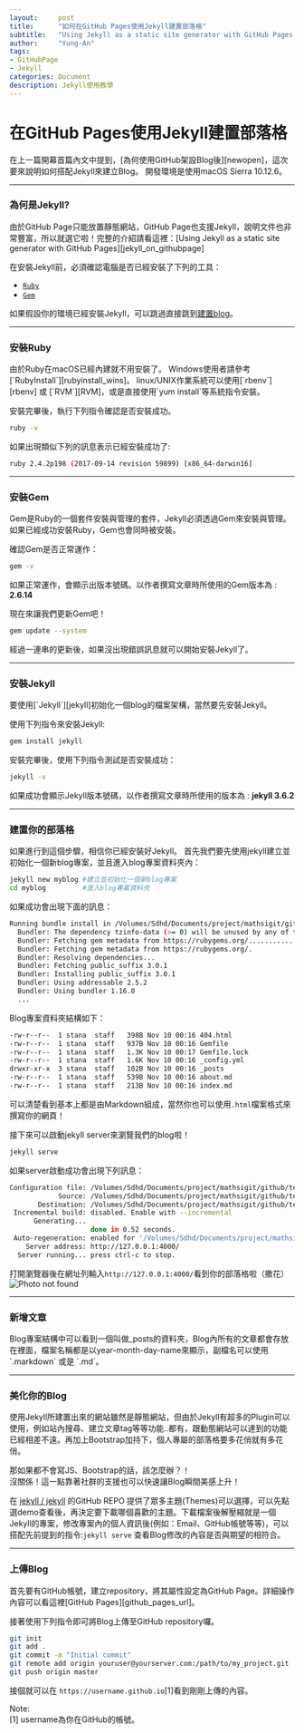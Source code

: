 ```yaml
---
layout:     post
title:      "如何在GitHub Pages使用Jekyll建置部落格"
subtitle:   "Using Jekyll as a static site generator with GitHub Pages."
author:     "Yung-An"
tags:
- GitHubPage
- Jekyll
categories: Document
description: Jekyll使用教學
---
```


<h1>在GitHub Pages使用Jekyll建置部落格</h1>
在上一篇開幕首篇內文中提到，[為何使用GitHub架設Blog後][newopen]，這次要來說明如何搭配Jekyll來建立Blog。
開發環境是使用macOS Sierra 10.12.6。

---
<h3 id="why_jekyll">為何是Jekyll?</h3>
由於GitHub Page只能放置靜態網站，GitHub Page也支援Jekyll，說明文件也非常豐富，所以就選它啦！完整的介紹請看這裡：[Using Jekyll as a static site generator with GitHub Pages][jekyll_on_githubpage]

在安裝Jekyll前，必須確認電腦是否已經安裝了下列的工具：
* [`Ruby`][ruby]
* [`Gem`][gem]

如果假設你的環境已經安裝Jekyll，可以跳過直接跳到[建置blog](#new_blog)。

---
<h3 id="install_ruby">安裝Ruby</h3>
由於Ruby在macOS已經內建就不用安裝了。    
Windows使用者請參考[`RubyInstall`][rubyinstall_wins]。    
linux/UNIX作業系統可以使用[`rbenv`][rbenv] 或 [`RVM`][RVM]，或是直接使用`yum install`等系統指令安裝。

安裝完畢後，執行下列指令確認是否安裝成功。    
```bash
ruby -v
```

如果出現類似下列的訊息表示已經安裝成功了:    
```bash
ruby 2.4.2p198 (2017-09-14 revision 59899) [x86_64-darwin16]
```
---
<h3 id="install_gem">安裝Gem</h3>
Gem是Ruby的一個套件安裝與管理的套件，Jekyll必須透過Gem來安裝與管理。
如果已經成功安裝Ruby，Gem也會同時被安裝。

確認Gem是否正常運作：    
```bash
gem -v
```    
如果正常運作，會顯示出版本號碼。以作者撰寫文章時所使用的Gem版本為 : **2.6.14**

現在來讓我們更新Gem吧！    
```bash
gem update --system
```
經過一連串的更新後，如果沒出現錯誤訊息就可以開始安裝Jekyll了。

---
<h3 id="install_jekyll">安裝Jekyll</h3>
要使用[`Jekyll`][jekyll]初始化一個blog的檔案架構，當然要先安裝Jekyll。

使用下列指令來安裝Jekyll:    
```bash
gem install jekyll
```    
安裝完畢後，使用下列指令測試是否安裝成功：    
```bash
jekyll -v
```    
如果成功會顯示Jekyll版本號碼，以作者撰寫文章時所使用的版本為 : **jekyll 3.6.2**

---
<h3 id="new_blog">建置你的部落格</h3>
如果進行到這個步驟，相信你已經安裝好Jekyll。    
首先我們要先使用jekyll建立並初始化一個新blog專案，並且進入blog專案資料夾內：    

```bash
jekyll new myblog #建立並初始化一個新blog專案
cd myblog         #進入blog專案資料夾
```

如果成功會出現下面的訊息：
```bash
Running bundle install in /Volumes/Sdhd/Documents/project/mathsigit/github/test...
  Bundler: The dependency tzinfo-data (>= 0) will be unused by any of the platforms Bundler is installing for. Bundler is installing for ruby but the dependency is only for x86-mingw32, x86-mswin32, x64-mingw32, java. To add those platforms to the bundle, run `bundle lock --add-platform x86-mingw32 x86-mswin32 x64-mingw32 java`.
  Bundler: Fetching gem metadata from https://rubygems.org/...........
  Bundler: Fetching gem metadata from https://rubygems.org/.
  Bundler: Resolving dependencies...
  Bundler: Fetching public_suffix 3.0.1
  Bundler: Installing public_suffix 3.0.1
  Bundler: Using addressable 2.5.2
  Bundler: Using bundler 1.16.0
  ...
```

Blog專案資料夾結構如下：
```bash
-rw-r--r--  1 stana  staff   398B Nov 10 00:16 404.html
-rw-r--r--  1 stana  staff   937B Nov 10 00:16 Gemfile
-rw-r--r--  1 stana  staff   1.3K Nov 10 00:17 Gemfile.lock
-rw-r--r--  1 stana  staff   1.6K Nov 10 00:16 _config.yml
drwxr-xr-x  3 stana  staff   102B Nov 10 00:16 _posts
-rw-r--r--  1 stana  staff   539B Nov 10 00:16 about.md
-rw-r--r--  1 stana  staff   213B Nov 10 00:16 index.md
```
可以清楚看到基本上都是由Markdown組成，當然你也可以使用`.html`檔案格式來撰寫你的網頁！

接下來可以啟動jekyll server來瀏覽我們的blog啦！
```bash
jekyll serve
```
如果server啟動成功會出現下列訊息：
```bash
Configuration file: /Volumes/Sdhd/Documents/project/mathsigit/github/test/_config.yml
            Source: /Volumes/Sdhd/Documents/project/mathsigit/github/test
       Destination: /Volumes/Sdhd/Documents/project/mathsigit/github/test/_site
 Incremental build: disabled. Enable with --incremental
      Generating...
                    done in 0.52 seconds.
 Auto-regeneration: enabled for '/Volumes/Sdhd/Documents/project/mathsigit/github/test'
    Server address: http://127.0.0.1:4000/
  Server running... press ctrl-c to stop.
```
打開瀏覽器後在網址列輸入`http://127.0.0.1:4000/`看到你的部落格啦（撒花）
![Photo not found][jekyll_init_photo]

---
<h3 id="create_post">新增文章</h3>
Blog專案結構中可以看到一個叫做_posts的資料夾，Blog內所有的文章都會存放在裡面，檔案名稱都是以year-month-day-name來顯示，副檔名可以使用`.markdown` 或是 `.md`。

---
<h3 id="ui_for_blog">美化你的Blog</h3>
使用Jekyll所建置出來的網站雖然是靜態網站，但由於Jekyll有超多的Plugin可以使用，例如站內搜尋、建立文章tag等等功能..都有，跟動態網站可以達到的功能已經相差不遠。再加上Bootstrap加持下，個人專屬的部落格要多花俏就有多花俏。

那如果都不會寫JS、Bootstrap的話，該怎麼辦？！    
沒關係！這一點靠著社群的支援也可以快速讓Blog瞬間美感上升！   

在 [jekyll / jekyll][jekyll_themes] 的GitHub REPO 提供了眾多主題(Themes)可以選擇，可以先點選demo查看後，再決定要下載哪個喜歡的主題。下載檔案後解壓縮就是一個Jekyll的專案，修改專案內的個人資訊後(例如：Email、GitHub帳號等等)，可以搭配先前提到的指令:`jekyll serve` 查看Blog修改的內容是否與期望的相符合。

---
<h3 id="push_blog">上傳Blog</h3>
首先要有GitHub帳號，建立repository，將其屬性設定為GitHub Page。詳細操作內容可以看這裡[GitHub Pages][github_pages_url]。

接著使用下列指令即可將Blog上傳至GitHub repository囉。
```bash
git init
git add .
git commit -m "Initial commit"
git remote add origin youruser@yourserver.com:/path/to/my_project.git
git push origin master
```

接個就可以在 `https://username.github.io`[1]看到剛剛上傳的內容。

Note:    
[1] username為你在GitHub的帳號。

[newopen]: /blog_page/2017/11/06/new-open/
[jekyll_on_githubpage]: https://help.github.com/articles/using-jekyll-as-a-static-site-generator-with-github-pages/
[jekyll]: https://jekyllrb.com/ "Jekyll Web Site."
[ruby]: https://www.ruby-lang.org/ "Ruby Web Site."
[gem]: http://guides.rubygems.org/what-is-a-gem/ "What is Gem?"
[rubyinstall_wins]: https://rubyinstaller.org/ "How to install ruby on windows?"
[rbenv]: https://github.com/rbenv/rbenv "How to install ruby on linux/UNIX?"
[RVM]: http://rvm.io/ "How to install ruby on linux/UNIX?"
[jekyll_init_photo]: ../../../../img/jekyll-init-page.png
[jekyll_themes]: https://github.com/jekyll/jekyll/wiki/Themes
[github_pages_url]: https://pages.github.com
